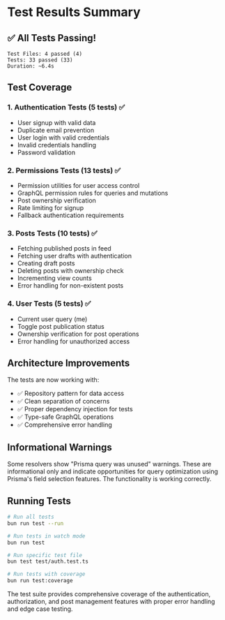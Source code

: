 # Test Results Summary

## ✅ All Tests Passing!

```
Test Files: 4 passed (4)
Tests: 33 passed (33)
Duration: ~6.4s
```

## Test Coverage

### 1. **Authentication Tests** (5 tests) ✅
- User signup with valid data
- Duplicate email prevention
- User login with valid credentials
- Invalid credentials handling
- Password validation

### 2. **Permissions Tests** (13 tests) ✅
- Permission utilities for user access control
- GraphQL permission rules for queries and mutations
- Post ownership verification
- Rate limiting for signup
- Fallback authentication requirements

### 3. **Posts Tests** (10 tests) ✅
- Fetching published posts in feed
- Fetching user drafts with authentication
- Creating draft posts
- Deleting posts with ownership check
- Incrementing view counts
- Error handling for non-existent posts

### 4. **User Tests** (5 tests) ✅
- Current user query (me)
- Toggle post publication status
- Ownership verification for post operations
- Error handling for unauthorized access

## Architecture Improvements

The tests are now working with:
- ✅ Repository pattern for data access
- ✅ Clean separation of concerns
- ✅ Proper dependency injection for tests
- ✅ Type-safe GraphQL operations
- ✅ Comprehensive error handling

## Informational Warnings

Some resolvers show "Prisma query was unused" warnings. These are informational only and indicate opportunities for query optimization using Prisma's field selection features. The functionality is working correctly.

## Running Tests

```bash
# Run all tests
bun run test --run

# Run tests in watch mode
bun run test

# Run specific test file
bun test test/auth.test.ts

# Run tests with coverage
bun run test:coverage
```

The test suite provides comprehensive coverage of the authentication, authorization, and post management features with proper error handling and edge case testing.